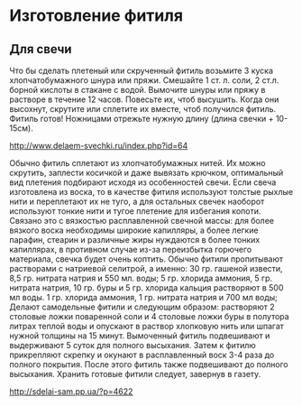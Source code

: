 Изготовление фитиля
===================

Для свечи
---------

Что бы сделать плетеный или скрученный фитиль возьмите 3 куска хлопчатобумажного шнура или пряжи. Смешайте 1 ст. л. соли, 2 ст.л. борной кислоты в стакане с водой. Вымочите шнуры или пряжу в растворе в течение 12 часов. Повесьте их, чтоб высушить. Когда они высохнут, скрутите или сплетите их вместе, чтоб получился фитиль. Фитиль готов! Ножницами отрежьте нужную длину (длина свечки + 10-15см).

http://www.delaem-svechki.ru/index.php?id=64

Обычно фитиль сплетают из хлопчатобумажных нитей. Их можно скрутить, заплести косичкой и даже вывязать крючком, оптимальный вид плетения подбирают исходя из особенностей свечи. Если свеча изготовлена из воска, то в качестве фитиля используют толстые рыхлые нити и переплетают их не туго, а для остальных свечек наоборот используют тонкие нити и тугое плетение для избегания копоти. Связано это с вязкостью расплавленной свечной массы: для более вязкого воска необходимы широкие капилляры, а более легкие парафин, стеарин и различные жиры нуждаются в более тонких капиллярах, в противном случае из-за переизбытка горючего материала, свечка будет очень коптить. Обычно фитили пропитывают растворами с натриевой селитрой, а именно: 30 гр. гашеной извести, 8,5 гр. нитрата натрия и 550 мл. воды; 5 гр. хлорида аммония, 5 гр. нитрата натрия, 10 гр. буры и 5 гр. хлорида кальция растворяют в 500 мл воды. 1 гр. хлорида аммония, 1 гр. нитрата натрия и 700 мл воды; Делают самодельные фитили и следующим образом: растворяют 2 столовые ложки поваренной соли и 4 столовые ложки буры в полутора литрах теплой воды и опускают в раствор хлопковую нить или шпагат нужной толщины на 15 минут. Вымоченный фитиль подвешивают и выдерживают 5 суток для полного высыхания. Затем к фитилю прикрепляют скрепку и окунают в расплавленный воск 3-4 раза до полного покрытия. После этого фитиль также подвешивают до полного высыхания. Хранить готовые фитили следует, завернув в газету.

http://sdelai-sam.pp.ua/?p=4622
